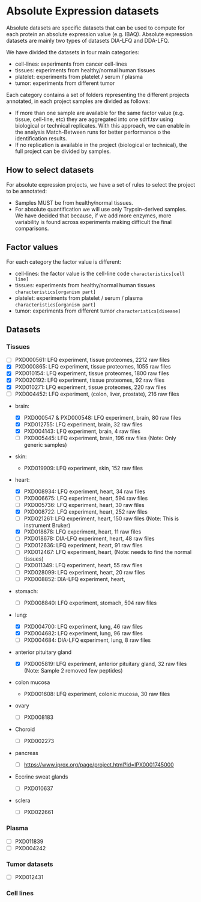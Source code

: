 # Absolute Expression datasets

Absolute datasets are specific datasets that can be used to compute for each protein an absolute expression value (e.g. IBAQ). Absolute expression datasets are mainly two types of datasets DIA-LFQ and DDA-LFQ.

We have divided the datasets in four main categories:

- cell-lines: experiments from cancer cell-lines
- tissues: experiments from healthy/normal human tissues
- platelet: experiments from platelet / serum / plasma
- tumor: experiments from different tumor

Each category contains a set of folders representing the different projects annotated, in each project samples are divided as follows:

- If more than one sample are available for the same factor value (e.g. tissue, cell-line, etc) they are aggregated into one sdrf.tsv using biological or technical replicates. With this approach, we can enable in the analysis Match-Between runs for better performance o the identification results.
- If no replication is available in the project (biological or technical), the full project can be divided by samples.

## How to select datasets

For absolute expression projects, we have a set of rules to select the project to be annotated:

- Samples MUST be from healthy/normal tissues.
- For absolute quantification we will use only Trypsin-derived samples. We have decided that because, if we add more enzymes, more variability is found across experiments making difficult the final comparisons.

## Factor values

For each category the factor value is different:

- cell-lines: the factor value is the cell-line code `characteristics[cell line]`
- tissues: experiments from healthy/normal human tissues `characteristics[organism part]`
- platelet: experiments from platelet / serum / plasma `characteristics[organism part]`
- tumor: experiments from different tumor  `characteristics[disease]`

## Datasets

### Tissues

- [ ] PXD000561: LFQ experiment, tissue proteomes, 2212 raw files
- [x] PXD000865: LFQ experiment, tissue proteomes, 1055 raw files
- [x] PXD010154: LFQ experiment, tissue proteomes, 1800 raw files
- [x] PXD020192: LFQ experiment, tissue proteomes, 92 raw files
- [x] PXD010271: LFQ experiment, tissue proteomes, 220 raw files
- [ ] PXD004452: LFQ experiment, (colon, liver, prostate), 216 raw files

- brain:
  - [x] PXD000547 & PXD000548: LFQ experiment, brain, 80 raw files
  - [x] PXD012755: LFQ experiment, brain, 32 raw files
  - [x] PXD004143: LFQ experiment, brain, 4 raw files
  - [ ] PXD005445: LFQ experiment, brain, 196 raw files (Note: Only generic samples)

- skin:
  - PXD019909: LFQ experiment, skin, 152 raw files

- heart:
  - [x] PXD008934: LFQ experiment, heart, 34 raw files
  - [ ] PXD006675: LFQ experiment, heart, 594 raw files
  - [ ] PXD005736: LFQ experiment, heart, 30 raw files
  - [x] PXD008722: LFQ experiment, heart, 252 raw files
  - [ ] PXD021261: LFQ experiment, heart, 150 raw files (Note: This is instrument Bruker)
  - [x] PXD018678: LFQ experiment, heart, 11 raw files
  - [ ] PXD018678: DIA-LFQ experiment, heart, 48 raw files
  - [ ] PXD012636: LFQ experiment, heart, 91 raw files
  - [ ] PXD012467: LFQ experiment, heart, (Note: needs to find the normal tissues)
  - [ ] PXD011349: LFQ experiment, heart, 55 raw files
  - [ ] PXD028099: LFQ experiment, heart, 20 raw files
  - [ ] PXD008852: DIA-LFQ experiment, heart,

- stomach:
  - [ ] PXD008840: LFQ experiment, stomach, 504 raw files

- lung:
  - [x] PXD004700: LFQ experiment, lung, 46 raw files
  - [x] PXD004682: LFQ experiment, lung, 96 raw files
  - [ ] PXD004684: DIA-LFQ experiment, lung, 8 raw files

- anterior pituitary gland
  - [x] PXD005819: LFQ experiment, anterior pituitary gland, 32 raw files (Note: Sample 2 removed few peptides)

- colon mucosa
  - PXD001608: LFQ experiment, colonic mucosa, 30 raw files

- ovary
  - [ ] PXD008183

- Choroid
  - [ ] PXD002273

- pancreas
  - [ ] https://www.iprox.org/page/project.html?id=IPX0001745000

- Eccrine sweat glands
  - [ ] PXD010637

- sclera
  - [ ] PXD022661


### Plasma

- [ ] PXD011839
- [ ] PXD004242

### Tumor datasets

- [ ] PXD012431

### Cell lines

